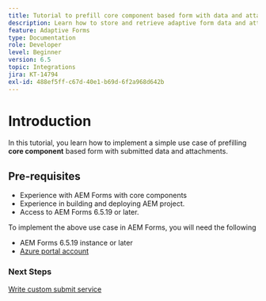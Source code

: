 ```yaml
---
title: Tutorial to prefill core component based form with data and attachments
description: Learn how to store and retrieve adaptive form data and attachments from Azure storage account.
feature: Adaptive Forms
type: Documentation
role: Developer
level: Beginner
version: 6.5
topic: Integrations
jira: KT-14794
exl-id: 488ef5ff-c67d-40e1-b69d-6f2a968d642b
---
```

# Introduction

In this tutorial, you learn how to implement a simple use case of prefilling **core component** based form with submitted data and attachments.

## Pre-requisites

* Experience with AEM Forms with core components 
* Experience in building and deploying AEM project.
* Access to AEM Forms 6.5.19 or later.

To implement the above use case in AEM Forms, you will need the following

* AEM Forms 6.5.19 instance or later
* [Azure portal account](https://portal.azure.com/)


### Next Steps

[Write custom submit service](./create-custom-submit.md)
